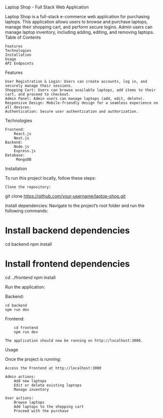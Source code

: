 Laptop Shop - Full Stack Web Application

Laptop Shop is a full-stack e-commerce web application for purchasing laptops. This application allows users to browse and purchase laptops, manage their shopping cart, and perform secure logins. Admin users can manage laptop inventory, including adding, editing, and removing laptops.
Table of Contents

    Features
    Technologies
    Installation
    Usage
    API Endpoints



Features

    User Registration & Login: Users can create accounts, log in, and securely manage their sessions.
    Shopping Cart: Users can browse available laptops, add items to their cart, and proceed to checkout.
    Admin Panel: Admin users can manage laptops (add, edit, delete).
    Responsive Design: Mobile-friendly design for a seamless experience on all devices.
    Authentication: Secure user authentication and authorization.

Technologies

    Frontend:
        React.js
        Next.js
    Backend:
        Node.js
        Express.js
    Database:
         MongoDB

Installation

To run this project locally, follow these steps:

    Clone the repository:

git clone https://github.com/your-username/laptop-shop.git

Install dependencies: Navigate to the project’s root folder and run the following commands:

# Install backend dependencies
cd backend
npm install

# Install frontend dependencies
cd ../frontend
npm install


Run the application:

Backend:

    cd backend
    npm run dev

Frontend:

        cd frontend
        npm run dev

    The application should now be running on http://localhost:3000.

Usage

Once the project is running:

    Access the Frontend at http://localhost:3000

    Admin actions:
        Add new laptops
        Edit or delete existing laptops
        Manage inventory

    User actions:
        Browse laptops
        Add laptops to the shopping cart
        Proceed with the purchase

